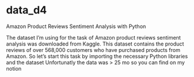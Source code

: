 # data_d4

Amazon Product Reviews Sentiment Analysis with Python

The dataset I’m using for the task of Amazon product reviews sentiment analysis was downloaded from Kaggle. This dataset contains the product reviews of over 568,000 customers who have purchased products from Amazon. So let’s start this task by importing the necessary Python libraries and the dataset
Unfortunatly the data was > 25 mo so you can find on my notion
